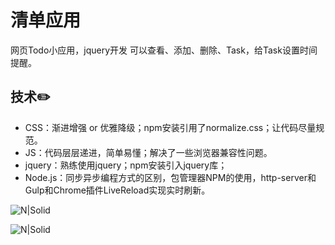 # 清单应用
网页Todo小应用，jquery开发
可以查看、添加、删除、Task，给Task设置时间提醒。


## 技术✏️

- CSS：渐进增强 or 优雅降级；npm安装引用了normalize.css；让代码尽量规范。
- JS：代码层层递进，简单易懂；解决了一些浏览器兼容性问题。
- jquery：熟练使用jquery；npm安装引入jquery库；
- Node.js：同步异步编程方式的区别，包管理器NPM的使用，http-server和Gulp和Chrome插件LiveReload实现实时刷新。

![N|Solid](http://m.qpic.cn/psb?/V14DPIsG3ADUGY/DT3Tk4ZFHQ9Khfitx8mOp4Yj8t*dEtwwXU20Ay4fYFI!/b/dPMAAAAAAAAA&bo=QASLAQAAAAADB.w!&rf=viewer_4)

![N|Solid](http://m.qpic.cn/psb?/V14DPIsG3ADUGY/TcrWl7hspheSNZHDgoi1QselNz4tSpUrN29JfQjSsGM!/b/dPIAAAAAAAAA&bo=BQXGAQAAAAADF*U!&rf=viewer_4)
